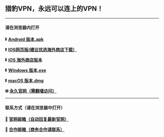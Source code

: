 ## 猎豹VPN，永远可以连上的VPN！ #
- - - -
#### 请在浏览器内打开

**:arrow_double_down: [Android 版本.apk](https://github.com/lbvpn/vpn/raw/main/files/liebao-V2.2.0-GitHub.apk)**

**:arrow_double_down: [IOS网页版(建议优选海外商店下载）](https://wb.bbgw11.com/?channel=GitHub)** 

**:arrow_double_down: [iOS 海外商店版本](https://apps.apple.com/us/app/cc-vpn/id1593555019)**

**:arrow_double_down: [Windows 版本.exe](https://github.com/lbvpn/vpn/raw/main/files/liebao[GitHub]-v2.0.0.exe)**

**:arrow_double_down: [macOS 版本.dmg](https://github.com/lbvpn/vpn/raw/main/files/liebao-v2.0.3[GitHub].pkg)**

**:globe_with_meridians: [永久官网（需翻墙访问）](www.lbvpn.cc)** 
- - - -
#### 联系方式（请在浏览器中打开）

**:e-mail: [官网邮箱（自动回复最新官网）](mailto:kf@lbvpn.cc)**

**:e-mail: [合作邮箱（商务合作请联系）](mailto:liebaohz@gmail.com)**
